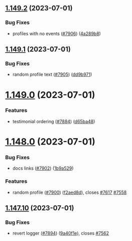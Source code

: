 ## [1.149.2](https://github.com/EddieHubCommunity/LinkFree/compare/v1.149.1...v1.149.2) (2023-07-01)


### Bug Fixes

* profiles with no events ([#7906](https://github.com/EddieHubCommunity/LinkFree/issues/7906)) ([4a289b8](https://github.com/EddieHubCommunity/LinkFree/commit/4a289b8cf8b58af8aecf8ff76af6d24e68da4b03))



## [1.149.1](https://github.com/EddieHubCommunity/LinkFree/compare/v1.149.0...v1.149.1) (2023-07-01)


### Bug Fixes

* random profile text ([#7905](https://github.com/EddieHubCommunity/LinkFree/issues/7905)) ([dd9b971](https://github.com/EddieHubCommunity/LinkFree/commit/dd9b9716788c301d6eaff4629b31aa8edf73d51e))



# [1.149.0](https://github.com/EddieHubCommunity/LinkFree/compare/v1.148.0...v1.149.0) (2023-07-01)


### Features

* testimonial ordering ([#7884](https://github.com/EddieHubCommunity/LinkFree/issues/7884)) ([d65ba48](https://github.com/EddieHubCommunity/LinkFree/commit/d65ba48937b542927cb9b46ea6a75a4244168c3e))



# [1.148.0](https://github.com/EddieHubCommunity/LinkFree/compare/v1.147.10...v1.148.0) (2023-07-01)


### Bug Fixes

* docs links ([#7902](https://github.com/EddieHubCommunity/LinkFree/issues/7902)) ([1b9a529](https://github.com/EddieHubCommunity/LinkFree/commit/1b9a529f0117d92682c5c2a3780c42ff815d9154))


### Features

* random profile ([#7900](https://github.com/EddieHubCommunity/LinkFree/issues/7900)) ([f2aed8d](https://github.com/EddieHubCommunity/LinkFree/commit/f2aed8dccba992e3bb889149854ded52b0283bb5)), closes [#7617](https://github.com/EddieHubCommunity/LinkFree/issues/7617) [#7558](https://github.com/EddieHubCommunity/LinkFree/issues/7558)



## [1.147.10](https://github.com/EddieHubCommunity/LinkFree/compare/v1.147.9...v1.147.10) (2023-07-01)


### Bug Fixes

* revert logger ([#7894](https://github.com/EddieHubCommunity/LinkFree/issues/7894)) ([9a40f1e](https://github.com/EddieHubCommunity/LinkFree/commit/9a40f1ec381aef0c088eeb8eadd54ea1967f96a9)), closes [#7562](https://github.com/EddieHubCommunity/LinkFree/issues/7562)



